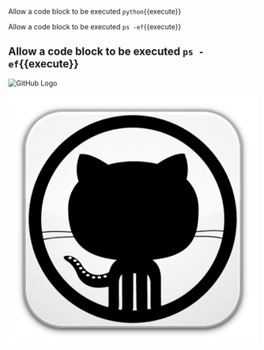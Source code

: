 Allow a code block to be executed `python`{{execute}}

Allow a code block to be executed `ps -ef`{{execute}}


## Allow a code block to be executed `ps -ef`{{execute}}
![GitHub Logo](/images/githubpng.png)

![GitHub Logo](/githubtraining/images/assets/gg.png)